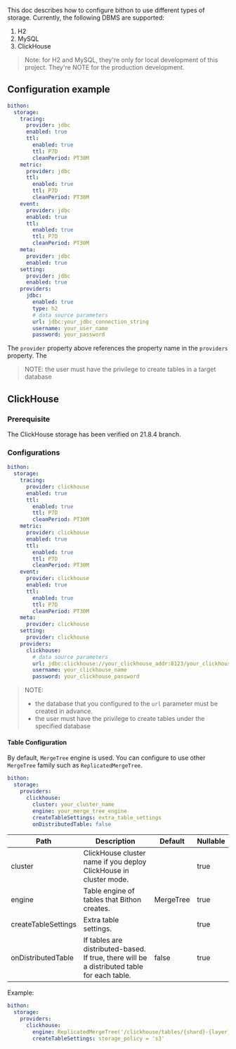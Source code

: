 
This doc describes how to configure bithon to use different types of storage.
Currently, the following DBMS are supported:
1. H2
2. MySQL 
3. ClickHouse

> Note: 
> for H2 and MySQL, they're only for local development of this project.
> They're NOTE for the production development.

## Configuration example

```yaml
bithon:
  storage:
    tracing:
      provider: jdbc
      enabled: true
      ttl:
        enabled: true
        ttl: P7D
        cleanPeriod: PT30M
    metric:
      provider: jdbc
      ttl:
        enabled: true
        ttl: P7D
        cleanPeriod: PT30M
    event:
      provider: jdbc
      enabled: true
      ttl:
        enabled: true
        ttl: P7D
        cleanPeriod: PT30M
    meta:
      provider: jdbc
      enabled: true
    setting:
      provider: jdbc
      enabled: true
    providers:
      jdbc:
        enabled: true
        type: h2
        # data source parameters
        url: jdbc:your_jdbc_connection_string
        username: your_user_name
        password: your_password
```

The `provider` property above references the property name in the `providers` property.
The

> NOTE:
> the user must have the privilege to create tables in a target database

## ClickHouse

### Prerequisite

The ClickHouse storage has been verified on 21.8.4 branch.

### Configurations

```yaml
bithon:
  storage:
    tracing:
      provider: clickhouse
      enabled: true
      ttl: 
        enabled: true
        ttl: P7D
        cleanPeriod: PT30M
    metric:
      provider: clickhouse
      enabled: true
      ttl:
        enabled: true
        ttl: P7D
        cleanPeriod: PT30M
    event:
      provider: clickhouse
      enabled: true
      ttl:
        enabled: true
        ttl: P7D
        cleanPeriod: PT30M
    meta:
      provider: clickhouse
    setting:
      provider: clickhouse
    providers:
      clickhouse:
        # data source parameters
        url: jdbc:clickhouse://your_clickhouse_addr:8123/your_clickhouse_databases
        username: your_clickhouse_name
        password: your_clickhouse_password
```

> NOTE: 
> - the database that you configured to the `url` parameter must be created in advance.
> - the user must have the privilege to create tables under the specified database

#### Table Configuration

By default, `MergeTree` engine is used. You can configure to use other `MergeTree` family such as `ReplicatedMergeTree`.


```yaml
bithon:
  storage:
    providers:
      clickhouse:
        cluster: your_cluster_name
        engine: your_merge_tree_engine
        createTableSettings: extra_table_settings
        onDistributedTable: false
```

| Path                | Description                                                                                 | Default   | Nullable |
|---------------------|---------------------------------------------------------------------------------------------|-----------|----------|
| cluster             | ClickHouse cluster name if you deploy ClickHouse in cluster mode.                           |           | true     |
| engine              | Table engine of tables that Bithon creates.                                                 | MergeTree | true     |
| createTableSettings | Extra table settings.                                                                       |           | true     |
| onDistributedTable  | If tables are distributed-based. If true, there will be a distributed table for each table. | false     | true     |

Example:
```yaml
bithon:
  storage:
    providers:
      clickhouse:
        engine: ReplicatedMergeTree('/clickhouse/tables/{shard}-{layer}/{database}.{table}', '{replica}')
        createTableSettings: storage_policy = 's3'
```

